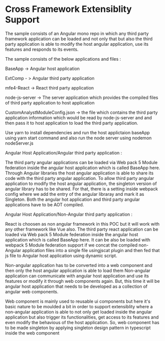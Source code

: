 # Cross Framework Extensiblity Support
The sample consists of an Angular mono repo in which any third party framework application can be loaded and not only that but also the third party application is able to modify the host angular application, use its features and responds to its events.

The sample consists of the below applications and files :

BaseApp -> Angular host application

ExtComp - > Angular third party application

mfe4-React -> React third party application

node-js-server -> The server application which provides the compiled files of third party application to host application

CustomAnalystModuleConfig.json -> the file which contains the third party application information which would be read by node-js-server and and then pass it to host application
to load the third party application.

Use yarn to install dependencies and run the host applictaion baseApp using yarn start command and also run the node server using nodemon nodeServer.js


 Angular Host Application/Angular third party  application :
 
The third party angular applications can be loaded via Web pack 5 Module federation inside the angular host application which is called BaseApp here.
Through Angular libraries the host angular application  is able to share its code with the third party angular application.
To allow third party angular application to modify the host angular application, the singleton version of angular library has to be shared.
For that, there is a setting inside webpack config where we add the entry of the angular libraray and mark it as Singleton.
Both the angular hot application and third party angular applications have to be AOT compiled.

 Angular Host Application/Non-Angular third party  application :
 
 React is choosen as non angular framework in this POC but it will work with any other framework like Vue also.
 The third party react application can be loaded via Web pack 5 Module federation inside the angular host application which is called BaseApp here.
 It can be also be loaded with webpack 5 Module federation support if we concat the compiled non-Angular application files into a single file usingjscat plugin
 and then fed that js file to Angular host application using dynamic script.
 
Non-angular application has to be converted into a web component and then only the host angular application is able to load them
Non-angular application can communicate with angular host application and use its features or modify it through web components again. But, this time
it will be angular host application that needs to be developed as a collection of angular web components.

Web component is mainly used to reusable ui components but here it's basic nature to be moulded a bit in order to support extensiblity where a non-angular application
is able to not only get loaded inside the angular application but also trigger its functionalities, get access to its features and even modify the behavious of the host application. So, web component has to be made singleton by applying singleton design pattern in typescript inside the web component




